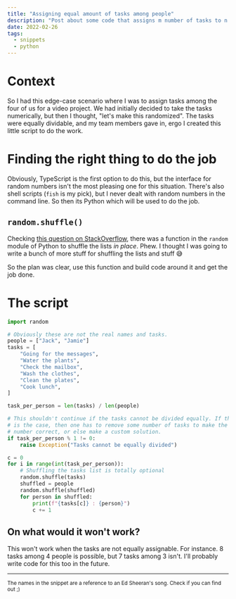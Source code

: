 ```yaml
---
title: "Assigning equal amount of tasks among people"
description: "Post about some code that assigns m number of tasks to n people, considering that everyone gets equal amount of tasks."
date: 2022-02-26
tags:
  - snippets
  - python
---
```


# Context

So I had this edge-case scenario where I was to assign tasks among the four of us for a video project. We had initially decided to take the tasks numerically, but then I thought, "let's make this randomized". The tasks were equally dividable, and my team members gave in, ergo I created this little script to do the work.

# Finding the right thing to do the job

Obviously, TypeScript is the first option to do this, but the interface for random numbers isn't the most pleasing one for this situation. There's also shell scripts (`fish` is my pick), but I never dealt with random numbers in the command line. So then its Python which will be used to do the job.

## `random.shuffle()`

Checking [this question on StackOverflow](https://stackoverflow.com/a/473983), there was a function in the `random` module of Python to shuffle the lists _in place_. Phew. I thought I was going to write a bunch of more stuff for shuffling the lists and stuff 😅

So the plan was clear, use this function and build code around it and get the job done.

# The script

```python
import random

# Obviously these are not the real names and tasks.
people = ["Jack", "Jamie"]
tasks = [
	"Going for the messages",
	"Water the plants",
	"Check the mailbox",
	"Wash the clothes",
	"Clean the plates",
	"Cook lunch",
]

task_per_person = len(tasks) / len(people)

# This shouldn't continue if the tasks cannot be divided equally. If this
# is the case, then one has to remove some number of tasks to make the
# number correct, or else make a custom solution.
if task_per_person % 1 != 0:
	raise Exception("Tasks cannot be equally divided")

c = 0
for i in range(int(task_per_person)):
	# Shuffling the tasks list is totally optional
	random.shuffle(tasks)
	shuffled = people
	random.shuffle(shuffled)
	for person in shuffled:
		print(f"{tasks[c]} : {person}")
		c += 1

```

## On what would it won't work?

This won't work when the tasks are not equally assignable. For instance. 8 tasks among 4 people is possible, but 7 tasks among 3 isn't. I'll probably write code for this too in the future.

---

<small>The names in the snippet are a reference to an Ed Sheeran's song. Check if you can find out ;)</small>
